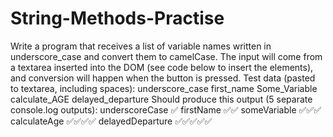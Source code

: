 # String-Methods-Practise

Write a program that receives a list of variable names written in underscore_case
and convert them to camelCase.
The input will come from a textarea inserted into the DOM (see code below to
insert the elements), and conversion will happen when the button is pressed.
Test data (pasted to textarea, including spaces):
underscore_case
first_name
Some_Variable
 calculate_AGE
delayed_departure
Should produce this output (5 separate console.log outputs):
underscoreCase ✅
firstName ✅✅
someVariable ✅✅✅
calculateAge ✅✅✅✅
delayedDeparture ✅✅✅✅✅
